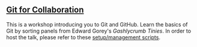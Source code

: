 ## [Git for Collaboration](https://github.com/probinso/introduction-git)

This is a workshop introducing you to Git and GitHub. Learn the basics of Git by sorting panels from Edward Gorey's *Gashlycrumb Tinies*. In order to host the talk, please refer to these [setup/management scripts](https://github.com/probinso/ABC).
